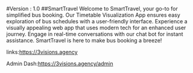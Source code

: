 #Version : 1.0
##SmartTravel
Welcome to SmartTravel, your go-to for simplified bus booking. Our Timetable Visualization App ensures easy exploration of bus schedules with a user-friendly interface. Experience a visually appealing web app that uses modern tech for an enhanced user journey. Engage in real-time conversations with our chat bot for instant assistance. SmartTravel is here to make bus booking a breeze!

links:https://3visions.agency

Admin Dash:https://3visions.agency/admin
